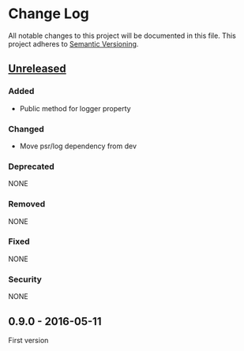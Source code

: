 # Change Log
All notable changes to this project will be documented in this file.
This project adheres to [Semantic Versioning](http://semver.org/).

## [Unreleased]
### Added
 - Public method for logger property
 
### Changed
 - Move psr/log dependency from dev 

### Deprecated
NONE

### Removed
NONE

### Fixed
NONE

### Security
NONE

## 0.9.0 - 2016-05-11
First version

[Unreleased]: http://gitlab.icc/api/abstract-client/compare/0.9.0...HEAD

